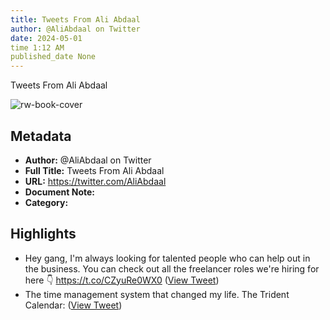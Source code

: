 ```yaml
---
title: Tweets From Ali Abdaal
author: @AliAbdaal on Twitter
date: 2024-05-01
time 1:12 AM
published_date None
---
```

Tweets From Ali Abdaal

![rw-book-cover](https://pbs.twimg.com/profile_images/1496857274165436420/yjDjLCDh.jpg)

## Metadata
- **Author:** @AliAbdaal on Twitter
- **Full Title:** Tweets From Ali Abdaal
- **URL:** https://twitter.com/AliAbdaal
- **Document Note:** 
- **Category:**

## Highlights
- Hey gang, I'm always looking for talented people who can help out in the business. You can check out all the freelancer roles we're hiring for here 👇
  https://t.co/CZyuRe0WX0 ([View Tweet](https://twitter.com/AliAbdaal/status/1659215405691600897))
- The time management system that changed my life.
  The Trident Calendar: ([View Tweet](https://twitter.com/AliAbdaal/status/1661723943244365824))

